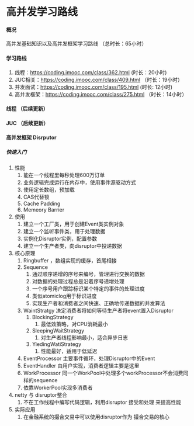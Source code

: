 #  高并发学习路线

#### 概况
高并发基础知识以及高并发框架学习路线 （总时长：65小时）
 
#### 学习路线
1.  线程：https://coding.imooc.com/class/362.html (时长：20小时)
2.  JUC相关：https://coding.imooc.com/class/409.html （时长：19小时）
3.  并发面试：https://coding.imooc.com/class/195.html (时长: 12小时)
4.  高并发框架：https://coding.imooc.com/class/275.html （时长：14小时）


#### 线程 （后续更新）


#### JUC （后续更新）


#### 高并发框架 Disrputor
##### 快速入门
1. 性能
    1. 能在一个线程里每秒处理600万订单
    2. 业务逻辑完成运行在内存中，使用事件源驱动方式
    3. 使用定长数组，预加载
    4. CAS代替锁
    5. Cache Padding
    6. Memeory Barrier
2. 使用
    1. 建立一个工厂类，用于创建Event类实例对象
    2. 建立一个监听事件类，用于处理数据
    3. 实例化Disruptor实例，配置参数
    4. 建立一个生产者类，向disruptor中投递数据
3. 核心原理
    1. Ringbuffer ，数组实现的缓存，首尾相接
    2. Sequence  
        1. 通过顺序递增的序号来编号，管理进行交换的数据
        2. 对数据的处理过程总是沿着序号递增处理
        3. 一个序号用户跟踪标识某个特定的事件的处理进度
        4. 类似atomiclog用于标识进度
        5. 实现生产者和消费者之间快速、正确地传递数据的并发算法
    3. WaintStratgy  决定消费者将如何等待生产者将event置入Disruptor
        1. BlockingStrategy
            1. 最低效策略，对CPU消耗最小
        2. SleepingWaitStrategy
            1. 对生产者线程影响最小，适合异步日志
        3. YiedingWatiStrategy
            1. 性能最好，适用于低延迟
    4. EventProcessor 主要事件循环，处理Disruptor中的Event
    5. EventHandler 由用户实现，消费者逻辑主要是这里
    6. WorkProcessor 同一个WorkPool中处理多个workProcessor不会消费同样的sequence
    7. 依靠WorkerPool实现多消费者
4. netty 与 disruptor整合
    1. 不在工作线程中编写代码逻辑，利用disruptor 接受和处理 来提高性能
5. 实际应用
    1. 在金融系统的撮合交易中可以使用disruptor作为 撮合交易的核心 
